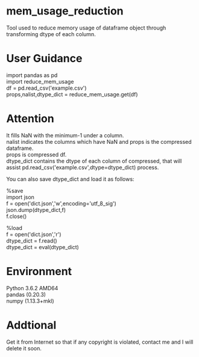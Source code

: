 # mem_usage_reduction
Tool used to reduce memory usage of dataframe object through transforming dtype of each column.

# User Guidance  
import pandas as pd  
import reduce_mem_usage  
df = pd.read_csv('example.csv')  
props,nalist,dtype_dict = reduce_mem_usage.get(df)  

# Attention  
It fills NaN with the minimum-1 under a column.  
nalist indicates the columns which have NaN and props is the compressed dataframe.  
props is compressed df.  
dtype_dict contains the dtype of each column of compressed, that will assist pd.read_csv('example.csv',dtype=dtype_dict) process.  

You can also save dtype_dict and load it as follows:  

%save  
import json  
f = open('dict.json','w',encoding='utf_8_sig')  
json.dump(dtype_dict,f)  
f.close()  

%load  
f = open('dict.json','r')  
dtype_dict = f.read()  
dtype_dict = eval(dtype_dict)  

# Environment  
Python 3.6.2 AMD64  
pandas (0.20.3)  
numpy (1.13.3+mkl)  

# Addtional  
Get it from Internet so that if any copyright is violated, contact me and I will delete it soon.  
